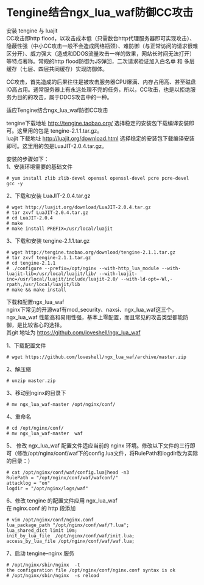 Tengine结合ngx_lua_waf防御CC攻击
===

安装 tengine 与 luajit  
CC攻击即http flood，以攻击成本低（只需数台http代理服务器即可实现攻击）、隐蔽性强（中小CC攻击一般不会造成网络瓶颈）、难防御（与正常访问的请求很难区分开）、威力强大（造成和DDOS流量攻击一样的效果，网站长时间无法打开）等特点著称。常规的http flood防御为JS弹回，二次请求验证加入白名单 和 多层缓存（七层、四层共同缓存）实现防御体。  

CC攻击，首先造成的后果往往是被攻击服务器CPU爆满、内存占用高、甚至磁盘IO高占用。通常服务器上有永远处理不完的任务，所以，CC攻击，也是以拒绝服务为目的的攻击，属于DDOS攻击中的一种。  

适应Tengine结合ngx_lua_waf防御CC攻击  

tengine下载地址 http://tengine.taobao.org/   选择稳定的安装包下载编译安装即可。这里用的包是 tengine-2.1.1.tar.gz。  
luajit 下载地址 http://luajit.org/download.html  选择稳定的安装包下载编译安装即可。这里用的包是LuaJIT-2.0.4.tar.gz。  

安装的步骤如下：  
1、安装环境需要的基础文件  
```
# yum install zlib zlib-devel openssl openssl-devel pcre pcre-devel gcc -y
```  
2、下载和安装 LuaJIT-2.0.4.tar.gz  
```
# wget http://luajit.org/download/LuaJIT-2.0.4.tar.gz
# tar zxvf LuaJIT-2.0.4.tar.gz 
# cd LuaJIT-2.0.4
# make
# make install PREFIX=/usr/local/luajit
```  

3、下载和安装 tengine-2.1.1.tar.gz  
```
# wget http://tengine.taobao.org/download/tengine-2.1.1.tar.gz
# tar zxvf tengine-2.1.1.tar.gz
# cd tengine-2.1.1
# ./configure --prefix=/opt/nginx --with-http_lua_module --with-luajit-lib=/usr/local/luajit/lib/ --with-luajit-inc=/usr/local/luajit/include/luajit-2.0/ --with-ld-opt=-Wl,-rpath,/usr/local/luajit/lib
# make && make install
```  

下载和配置ngx_lua_waf  
nginx下常见的开源waf有mod_security、naxsi、ngx_lua_waf这三个，ngx_lua_waf 性能高和易用性强，基本上零配置，而且常见的攻击类型都能防御，是比较省心的选择。  
其git 地址为 https://github.com/loveshell/ngx_lua_waf  

1、下载配置文件  
```  
# wget https://github.com/loveshell/ngx_lua_waf/archive/master.zip
```  

2、解压缩    
```
# unzip master.zip
```  

3、移动到nginx的目录下  
```
# mv ngx_lua_waf-master /opt/nginx/conf/
```  

4、重命名  
```
# cd /opt/nginx/conf/ 
# mv ngx_lua_waf-master  waf
```  

5、 修改 ngx_lua_waf 配置文件适应当前的 nginx 环境。修改以下文件的三行即可（修改/opt/nginx/conf/waf下的config.lua文件，将RulePath和logdir改为实际的目录：）
```
# cat /opt/nginx/conf/waf/config.lua|head -n3
RulePath = "/opt/nginx/conf/waf/wafconf/"
attacklog = "on"
logdir = "/opt/nginx/logs/waf"
```  

6、修改 tengine 的配置文件应用 ngx_lua_waf  
在 nginx.conf 的 http 段添加  
```
# vim /opt/nginx/conf/nginx.conf
lua_package_path "/opt/nginx/conf/waf/?.lua";
lua_shared_dict limit 10m;
init_by_lua_file  /opt/nginx/conf/waf/init.lua; 
access_by_lua_file /opt/nginx/conf/waf/waf.lua;
```  
 
7、启动 tengine–nginx 服务  
```  
# /opt/nginx/sbin/nginx  -t
the configuration file /opt/nginx/conf/nginx.conf syntax is ok
# /opt/nginx/sbin/nginx  -s reload
```  
